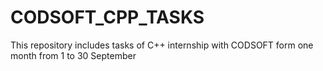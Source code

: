 # CODSOFT_CPP_TASKS
This repository includes tasks of C++ internship with CODSOFT form one month from 1 to 30 September
